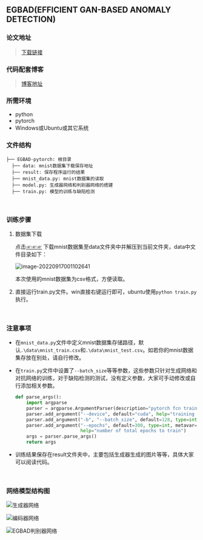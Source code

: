 ## EGBAD(EFFICIENT GAN-BASED ANOMALY DETECTION)

### 论文地址

> [下载链接](https://arxiv.org/pdf/1802.06222.pdf)





### 代码配套博客

> [博客地址](https://juejin.cn/post/7146865965483950088/)



### 所需环境

- python
- pytorch
- Windows或Ubuntu或其它系统





### 文件结构

```
├── EGBAD-pytorch: 根目录
  ├── data: mnist数据集下载保存地址  
  ├── result: 保存程序运行的结果
  ├── mnist_data.py: mnist数据集的读取
  ├── model.py: 生成器网络和判别器网络的搭建
  ├── train.py: 模型的训练与缺陷检测
```





&nbsp;

### 训练步骤

1. 数据集下载

   点击[☞☞☞](https://www.kaggle.com/datasets/oddrationale/mnist-in-csv) 下载mnist数据集至data文件夹中并解压到当前文件夹，data中文件目录如下：

   ![image-20220917001102641](https://tutouxiaosu.oss-cn-beijing.aliyuncs.com/img/img/image-20220917001102641.png)

   本次使用的mnist数据集为csv格式，方便读取。

2. 直接运行train.py文件。win直接右键运行即可，ubuntu使用`python train.py`执行。


&nbsp;

### 注意事项

- 在`mnist_data.py`文件中定义mnist数据集存储路径，默认`.\data\mnist_train.csv`和`.\data\mnist_test.csv`。如若你的mnist数据集存放在别处，请自行修改。

- 在`train.py`文件中设置了`--batch_size`等等参数，这些参数只针对生成网络和对抗网络的训练，对于缺陷检测的测试，没有定义参数，大家可手动修改或自行添加相关参数。

  ```python 
  def parse_args():
      import argparse
      parser = argparse.ArgumentParser(description="pytorch fcn training")
      parser.add_argument("--device", default="cuda", help="training device")
      parser.add_argument("-b", "--batch_size", default=128, type=int)
      parser.add_argument("--epochs", default=300, type=int, metavar="N",
                          help="number of total epochs to train")
      args = parser.parse_args()
      return args
  ```

- 训练结果保存在result文件夹中，主要包括生成器生成的图片等等，具体大家可以阅读代码。


&nbsp;

### 网络模型结构图

![生成器网络](https://tutouxiaosu.oss-cn-beijing.aliyuncs.com/img/img/%E7%94%9F%E6%88%90%E5%99%A8%E7%BD%91%E7%BB%9C.png)

![编码器网络](https://tutouxiaosu.oss-cn-beijing.aliyuncs.com/img/img/%E7%BC%96%E7%A0%81%E5%99%A8%E7%BD%91%E7%BB%9C.png)

![EGBAD判别器网络](https://tutouxiaosu.oss-cn-beijing.aliyuncs.com/img/img/EGBAD%E5%88%A4%E5%88%AB%E5%99%A8%E7%BD%91%E7%BB%9C.png)
